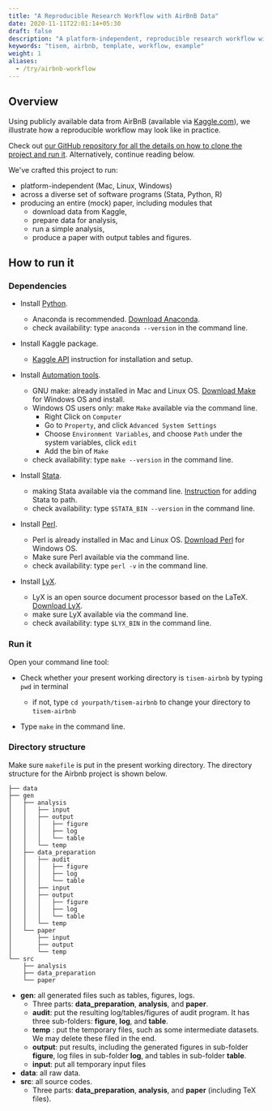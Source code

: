 ```yaml
---
title: "A Reproducible Research Workflow with AirBnB Data"
date: 2020-11-11T22:01:14+05:30
draft: false
description: "A platform-independent, reproducible research workflow with AirBnB data, using Stata, Python and R."
keywords: "tisem, airbnb, template, workflow, example"
weight: 1
aliases:
  - /try/airbnb-workflow
---
```


## Overview

Using publicly available data from AirBnB (available via [Kaggle.com](https://www.kaggle.com/airbnb/boston)), we illustrate how a reproducible workflow may look like in practice.

Check out [our GitHub repository for all the details on how to clone the project and run it](https://github.com/tilburgsciencehub/tisem-airbnb). Alternatively, continue reading below.

We've crafted this project to run:

- platform-independent (Mac, Linux, Windows)
- across a diverse set of software programs (Stata, Python, R)
- producing an entire (mock) paper, including modules that
	- download data from Kaggle,
	- prepare data for analysis,
	- run a simple analysis,
	- produce a paper with output tables and figures.

## How to run it
### Dependencies

- Install [Python](/building-blocks/configure-your-computer/statistics-and-computation/python/).

  - Anaconda is recommended. [Download Anaconda](https://www.anaconda.com/distribution/).
  - check availability: type `anaconda --version` in the command line.
- Install Kaggle package.

  - [Kaggle API](https://github.com/Kaggle/kaggle-api) instruction for installation and setup.
- Install [Automation tools](/building-blocks/configure-your-computer/automation-and-workflows/make/).
  - GNU make: already installed in Mac and Linux OS. [Download Make](http://gnuwin32.sourceforge.net/packages/make.htm) for Windows OS and install.
  - Windows OS users only: make `Make` available via the command line.
    - Right Click on `Computer`
    - Go to `Property`, and click `Advanced System Settings `
    - Choose `Environment Variables`, and choose `Path` under the system variables, click `edit`
    - Add the bin of `Make`
  - check availability: type `make --version` in the command line.
- Install [Stata](/building-blocks/configure-your-computer/statistics-and-computation/stata/).

  - making Stata available via the command line. [Instruction](/building-blocks/configure-your-computer/statistics-and-computation/stata/) for adding Stata to path.
  - check availability: type `$STATA_BIN --version` in the command line.
- Install [Perl](/building-blocks/configure-your-computer/statistics-and-computation/perl/).

  - Perl is already installed in Mac and Linux OS. [Download Perl](https://www.perl.org/get.html) for Windows OS.
  - Make sure Perl available via the command line.
  - check availability: type `perl -v` in the command line.

- Install [LyX](/building-blocks/configure-your-computer/statistics-and-computation/latex/).
  - LyX is an open source document processor based on the LaTeX. [Download LyX](https://www.lyx.org/Download).
  - make sure LyX available via the command line.
  - check availability: type `$LYX_BIN` in the command line.

### Run it

Open your command line tool:

- Check whether your present working directory is  `tisem-airbnb` by typing `pwd` in terminal

  - if not, type `cd yourpath/tisem-airbnb` to change your directory to `tisem-airbnb`

- Type `make` in the command line.



### Directory structure

Make sure `makefile` is put in the present working directory. The directory structure for the Airbnb project  is shown below.

```text
├── data
├── gen
│   ├── analysis
│   │   ├── input
│   │   ├── output
│   │   │   ├── figure
│   │   │   ├── log
│   │   │   └── table
│   │   └── temp
│   ├── data_preparation
│   │   ├── audit
│   │   │   ├── figure
│   │   │   ├── log
│   │   │   └── table
│   │   ├── input
│   │   ├── output
│   │   │   ├── figure
│   │   │   ├── log
│   │   │   └── table
│   │   └── temp
│   └── paper
│       ├── input
│       ├── output
│       └── temp
└── src
    ├── analysis
    ├── data_preparation
    └── paper
```

- **gen**: all generated files such as tables, figures, logs.
  - Three parts: **data_preparation**, **analysis**, and **paper**.
  - **audit**: put the resulting log/tables/figures of audit program. It has three sub-folders: **figure**, **log**, and **table**.
  - **temp** : put the temporary files, such as some intermediate datasets. We may delete these filed in the end.
  - **output**: put results, including the generated figures in sub-folder **figure**, log files in sub-folder **log**, and tables in sub-folder **table**.
  - **input**: put all temporary input files
- **data**: all raw data.
- **src**: all source codes.
  - Three parts: **data_preparation**, **analysis**, and **paper** (including TeX files).


<!-- {{% codeblock %}}

[js-link](code.js)


```js
// some js code
var name = "Arvind Singh";

if (name == "arvind") {
	console.log("testing out coding blck");
}
```

```bash
# some bash code
# make-files.txt
touch test/john.txt
touch test/mike.txt
touch test/jenna.txt
```

{{% /codeblock %}} -->

